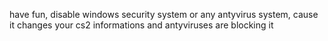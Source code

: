 have fun, disable windows security system or any antyvirus system, cause it changes your cs2 informations and antyviruses are blocking it
